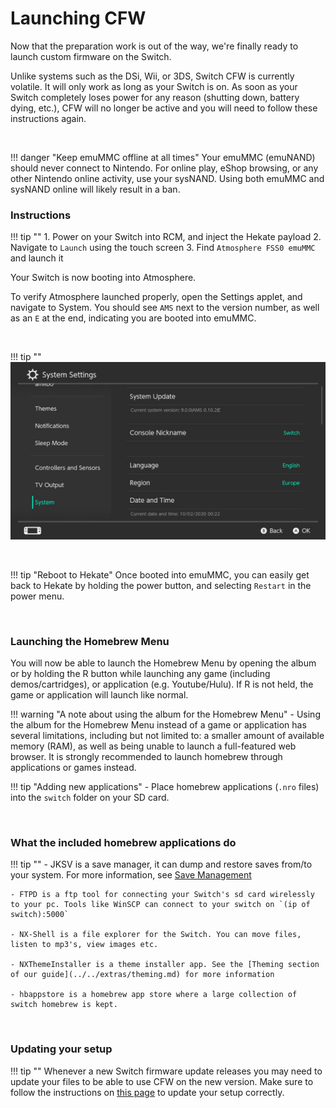 # Launching CFW

Now that the preparation work is out of the way, we're finally ready to launch custom firmware on the Switch.

Unlike systems such as the DSi, Wii, or 3DS, Switch CFW is currently volatile. It will only work as long as your Switch is on. As soon as your Switch completely loses power for any reason (shutting down, battery dying, etc.), CFW will no longer be active and you will need to follow these instructions again.

&nbsp;

!!! danger "Keep emuMMC offline at all times"
    Your emuMMC (emuNAND) should never connect to Nintendo. For online play, eShop browsing, or any other Nintendo online activity, use your sysNAND. Using both emuMMC and sysNAND online will likely result in a ban.

### Instructions

!!! tip ""
    1. Power on your Switch into RCM, and inject the Hekate payload
    2. Navigate to `Launch` using the touch screen
    3. Find `Atmosphere FSS0 emuMMC` and launch it

Your Switch is now booting into Atmosphere.

To verify Atmosphere launched properly, open the Settings applet, and navigate to System. You should see `AMS` next to the version number, as well as an `E` at the end, indicating you are booted into emuMMC.

&nbsp;

!!! tip ""
    ![Atmosphere version string](img/launching-cfw-emummc-settings.jpg)

&nbsp;

!!! tip "Reboot to Hekate"
    Once booted into emuMMC, you can easily get back to Hekate by holding the power button, and selecting `Restart` in the power menu.

&nbsp;

### Launching the Homebrew Menu

You will now be able to launch the Homebrew Menu by opening the album or by holding the R button while launching any game (including demos/cartridges), or application (e.g. Youtube/Hulu). If R is not held, the game or application will launch like normal.
    
!!! warning "A note about using the album for the Homebrew Menu"
    - Using the album for the Homebrew Menu instead of a game or application has several limitations, including but not limited to: a smaller amount of available memory (RAM), as well as being unable to launch a full-featured web browser. It is strongly recommended to launch homebrew through applications or games instead.
    
!!! tip "Adding new applications"
    - Place homebrew applications (`.nro` files) into the `switch` folder on your SD card.

&nbsp;

### What the included homebrew applications do

!!! tip ""
    - JKSV is a save manager, it can dump and restore saves from/to your system. For more information, see [Save Management](../../extras/save_management.md)

    - FTPD is a ftp tool for connecting your Switch's sd card wirelessly to your pc. Tools like WinSCP can connect to your switch on `(ip of switch):5000`

    - NX-Shell is a file explorer for the Switch. You can move files, listen to mp3's, view images etc.

    - NXThemeInstaller is a theme installer app. See the [Theming section of our guide](../../extras/theming.md) for more information

    - hbappstore is a homebrew app store where a large collection of switch homebrew is kept.

&nbsp;

### Updating your setup

!!! tip ""
	Whenever a new Switch firmware update releases you may need to update your files to be able to use CFW on the new version. Make sure to follow the instructions on [this page](../../extras/updating.md) to update your setup correctly.
